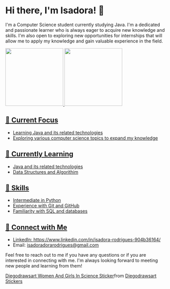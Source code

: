 # Hi there, I'm Isadora! 👋

I'm a Computer Science student currently studying Java. I'm a dedicated and passionate learner who is always eager to acquire new knowledge and skills. I'm also open to exploring new opportunities for internships that will allow me to apply my knowledge and gain valuable experience in the field.


<div>
<a href="https://github.com/isadoritas">
<img height="180em" src="https://github-readme-stats.vercel.app/api/top-langs/?username=isadoritas&layout=compact&langs_count=7&theme=dracula"/>
  
  
  
  <img height="180em" src="https://github-readme-stats.vercel.app/api?username=isadoritas&show_icons=true&theme=dracula&include_all_commits=true&count_private=true"/>
</div>

## 🔭 Current Focus
- Learning Java and its related technologies
- Exploring various computer science topics to expand my knowledge

## 🌱 Currently Learning
- Java and its related technologies
- Data Structures and Algorithim


## 💼 Skills
- Intermediate in Python
- Experience with Git and GitHub
- Familiarity with SQL and databases

## 🤝 Connect with Me
- LinkedIn: https://www.linkedin.com/in/isadora-rodrigues-904b36164/
- Email: isadoradorarodrigues@gmail.com

Feel free to reach out to me if you have any questions or if you are interested in connecting with me. I'm always looking forward to meeting new people and learning from them!
  
 <div class="tenor-gif-embed" data-postid="24767287" data-share-method="host" data-aspect-ratio="1" data-width="100%"><a href="https://tenor.com/view/diegodrawsart-women-and-girls-in-science-day-science-scientist-gif-24767287">Diegodrawsart Women And Girls In Science Sticker</a>from <a href="https://tenor.com/search/diegodrawsart-stickers">Diegodrawsart Stickers</a></div> <script type="text/javascript" async src="https://tenor.com/embed.js"></script>
